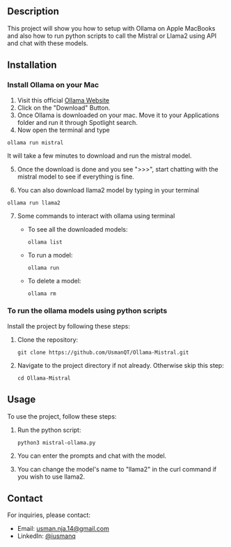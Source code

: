 
## Description
This project will show you how to setup with Ollama on Apple MacBooks and also how to run python scripts to call the Mistral or Llama2 using API and chat with these models.

## Installation

### Install Ollama on your Mac

1. Visit this official [Ollama Website](https://ollama.com/blog)
2. Click on the "Download" Button.
3. Once Ollama is downloaded on your mac. Move it to your Applications folder and run it through Spotlight search.
4. Now open the terminal and type 
```
ollama run mistral
```
It will take a few minutes to download and run the mistral model.

5. Once the download is done and you see ">>>", start chatting with the mistral model to see if everything is fine.

6. You can also download llama2 model by typing in your terminal
```
ollama run llama2
```
7. Some commands to interact with ollama using terminal

    - To see all the downloaded models: 
        ```
        ollama list
        ```
    - To run a model:
        ```
        ollama run
        ```
    - To delete a model:
        ```
        ollama rm
        ```

### To run the ollama models using python scripts

Install the project by following these steps: 
1. Clone the repository: 
    ```
    git clone https://github.com/UsmanQT/Ollama-Mistral.git
    ```
2. Navigate to the project directory if not already. Otherwise skip this step:
    ```
    cd Ollama-Mistral
    ```
## Usage
To use the project, follow these steps:
1. Run the python script:
    ```
    python3 mistral-ollama.py
    ```
2. You can enter the prompts and chat with the model.

3. You can change the model's name to "llama2" in the curl command if you wish to use llama2.

## Contact
For inquiries, please contact:
- Email: usman.nja.14@gmail.com
- LinkedIn: [@iusmanq](https://www.linkedin.com/in/iusmanq/)
